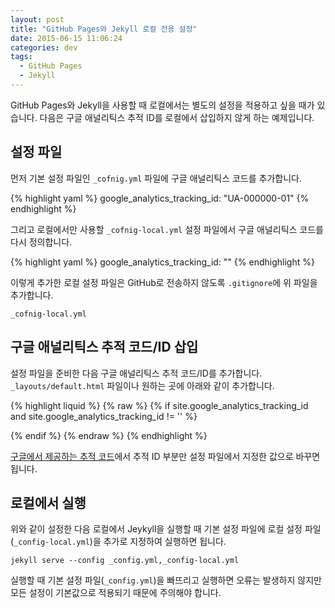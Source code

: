```yaml
---
layout: post
title: "GitHub Pages와 Jekyll 로컬 전용 설정"
date: 2015-06-15 11:06:24
categories: dev
tags:
  - GitHub Pages
  - Jekyll
---
```


GitHub Pages와 Jekyll을 사용할 때 로컬에서는 별도의 설정을 적용하고 싶을 때가 있습니다. 다음은 구글 애널리틱스 추적 ID를 로컬에서 삽입하지 않게 하는 예제입니다.

설정 파일
----------------------------------------

먼저 기본 설정 파일인 `_cofnig.yml` 파일에 구글 애널리틱스 코드를 추가합니다.

{% highlight yaml %}
google_analytics_tracking_id: "UA-000000-01"
{% endhighlight %}

그리고 로컬에서만 사용할 `_cofnig-local.yml` 설정 파일에서 구글 애널리틱스 코드를 다시 정의합니다.

{% highlight yaml %}
google_analytics_tracking_id: ""
{% endhighlight %}

이렇게 추가한 로컬 설정 파일은 GitHub로 전송하지 않도록 `.gitignore`에 위 파일을 추가합니다.

    _cofnig-local.yml

구글 애널리틱스 추적 코드/ID 삽입
----------------------------------------

설정 파일을 준비한 다음 구글 애널리틱스 추적 코드/ID를 추가합니다. `_layouts/default.html` 파일이나 원하는 곳에 아래와 같이 추가합니다.

{% highlight liquid %}
{% raw %}
{% if site.google_analytics_tracking_id and site.google_analytics_tracking_id != '' %}
<script>
  (function(i,s,o,g,r,a,m){i['GoogleAnalyticsObject']=r;i[r]=i[r]||function(){
  (i[r].q=i[r].q||[]).push(arguments)},i[r].l=1*new Date();a=s.createElement(o),
  m=s.getElementsByTagName(o)[0];a.async=1;a.src=g;m.parentNode.insertBefore(a,m)
  })(window,document,'script','//www.google-analytics.com/analytics.js','ga');

  ga('create', '{{ google_analytics_tracking_id }}', 'auto');
  ga('send', 'pageview');
</script>
{% endif %}
{% endraw %}
{% endhighlight %}

[구글에서 제공하는 추적 코드](https://support.google.com/analytics/answer/1032385?hl=ko)에서 추적 ID 부분만 설정 파일에서 지정한 값으로 바꾸면 됩니다.

로컬에서 실행
----------------------------------------

위와 같이 설정한 다음 로컬에서 Jeykyll을 실행할 때 기본 설정 파일에 로컬 설정 파일(`_config-local.yml`)을 추가로 지정하여 실행하면 됩니다.

    jekyll serve --config _config.yml,_config-local.yml

실행할 때 기본 설정 파일(`_config.yml`)을 빠뜨리고 실행하면 오류는 발생하지 않지만 모든 설정이 기본값으로 적용되기 때문에 주의해야 합니다.
